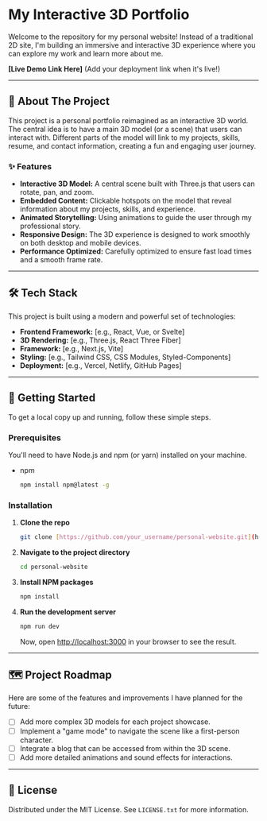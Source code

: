 # My Interactive 3D Portfolio

Welcome to the repository for my personal website! Instead of a traditional 2D site, I'm building an immersive and interactive 3D experience where you can explore my work and learn more about me.

**[Live Demo Link Here]** (Add your deployment link when it's live!)

---

## 🌟 About The Project

This project is a personal portfolio reimagined as an interactive 3D world. The central idea is to have a main 3D model (or a scene) that users can interact with. Different parts of the model will link to my projects, skills, resume, and contact information, creating a fun and engaging user journey.

### ✨ Features

* **Interactive 3D Model:** A central scene built with Three.js that users can rotate, pan, and zoom.
* **Embedded Content:** Clickable hotspots on the model that reveal information about my projects, skills, and experience.
* **Animated Storytelling:** Using animations to guide the user through my professional story.
* **Responsive Design:** The 3D experience is designed to work smoothly on both desktop and mobile devices.
* **Performance Optimized:** Carefully optimized to ensure fast load times and a smooth frame rate.

---

## 🛠️ Tech Stack

This project is built using a modern and powerful set of technologies:

* **Frontend Framework:** [e.g., React, Vue, or Svelte]
* **3D Rendering:** [e.g., Three.js, React Three Fiber]
* **Framework:** [e.g., Next.js, Vite]
* **Styling:** [e.g., Tailwind CSS, CSS Modules, Styled-Components]
* **Deployment:** [e.g., Vercel, Netlify, GitHub Pages]

---

## 🚀 Getting Started

To get a local copy up and running, follow these simple steps.

### Prerequisites

You'll need to have Node.js and npm (or yarn) installed on your machine.

* npm
    ```sh
    npm install npm@latest -g
    ```

### Installation

1.  **Clone the repo**
    ```sh
    git clone [https://github.com/your_username/personal-website.git](https://github.com/your_username/personal-website.git)
    ```
2.  **Navigate to the project directory**
    ```sh
    cd personal-website
    ```
3.  **Install NPM packages**
    ```sh
    npm install
    ```
4.  **Run the development server**
    ```sh
    npm run dev
    ```
    Now, open [http://localhost:3000](http://localhost:3000) in your browser to see the result.

---

## 🗺️ Project Roadmap

Here are some of the features and improvements I have planned for the future:

* [ ] Add more complex 3D models for each project showcase.
* [ ] Implement a "game mode" to navigate the scene like a first-person character.
* [ ] Integrate a blog that can be accessed from within the 3D scene.
* [ ] Add more detailed animations and sound effects for interactions.

---

## 📄 License

Distributed under the MIT License. See `LICENSE.txt` for more information.
